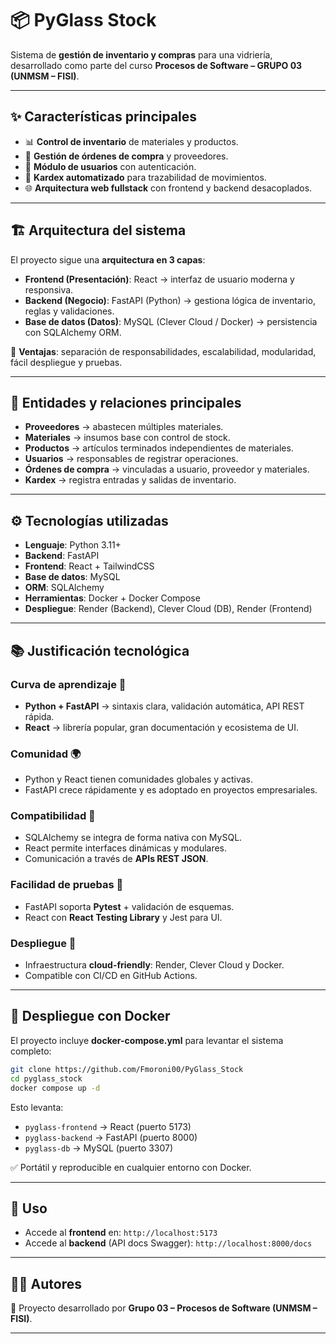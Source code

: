 
# 📦 PyGlass Stock

Sistema de **gestión de inventario y compras** para una vidriería, desarrollado como parte del curso **Procesos de Software – GRUPO 03 (UNMSM – FISI)**.

---

## ✨ Características principales

* 📊 **Control de inventario** de materiales y productos.
* 🛒 **Gestión de órdenes de compra** y proveedores.
* 👤 **Módulo de usuarios** con autenticación.
* 📑 **Kardex automatizado** para trazabilidad de movimientos.
* 🌐 **Arquitectura web fullstack** con frontend y backend desacoplados.

---

## 🏗️ Arquitectura del sistema

El proyecto sigue una **arquitectura en 3 capas**:

* **Frontend (Presentación)**: React → interfaz de usuario moderna y responsiva.
* **Backend (Negocio)**: FastAPI (Python) → gestiona lógica de inventario, reglas y validaciones.
* **Base de datos (Datos)**: MySQL (Clever Cloud / Docker) → persistencia con SQLAlchemy ORM.

🔹 **Ventajas**: separación de responsabilidades, escalabilidad, modularidad, fácil despliegue y pruebas.

---

## 📂 Entidades y relaciones principales

* **Proveedores** → abastecen múltiples materiales.
* **Materiales** → insumos base con control de stock.
* **Productos** → artículos terminados independientes de materiales.
* **Usuarios** → responsables de registrar operaciones.
* **Órdenes de compra** → vinculadas a usuario, proveedor y materiales.
* **Kardex** → registra entradas y salidas de inventario.

---

## ⚙️ Tecnologías utilizadas

* **Lenguaje**: Python 3.11+
* **Backend**: FastAPI
* **Frontend**: React + TailwindCSS
* **Base de datos**: MySQL
* **ORM**: SQLAlchemy
* **Herramientas**: Docker + Docker Compose
* **Despliegue**: Render (Backend), Clever Cloud (DB), Render (Frontend)

---

## 📚 Justificación tecnológica

### Curva de aprendizaje 📘

* **Python + FastAPI** → sintaxis clara, validación automática, API REST rápida.
* **React** → librería popular, gran documentación y ecosistema de UI.

### Comunidad 🌍

* Python y React tienen comunidades globales y activas.
* FastAPI crece rápidamente y es adoptado en proyectos empresariales.

### Compatibilidad 🔗

* SQLAlchemy se integra de forma nativa con MySQL.
* React permite interfaces dinámicas y modulares.
* Comunicación a través de **APIs REST JSON**.

### Facilidad de pruebas 🧪

* FastAPI soporta **Pytest** + validación de esquemas.
* React con **React Testing Library** y Jest para UI.

### Despliegue 🚀

* Infraestructura **cloud-friendly**: Render, Clever Cloud y Docker.
* Compatible con CI/CD en GitHub Actions.

---

## 🐳 Despliegue con Docker

El proyecto incluye **docker-compose.yml** para levantar el sistema completo:

```bash
git clone https://github.com/Fmoroni00/PyGlass_Stock
cd pyglass_stock
docker compose up -d
```

Esto levanta:

* `pyglass-frontend` → React (puerto 5173)
* `pyglass-backend` → FastAPI (puerto 8000)
* `pyglass-db` → MySQL (puerto 3307)

✅ Portátil y reproducible en cualquier entorno con Docker.

---

## 📖 Uso

* Accede al **frontend** en: `http://localhost:5173`
* Accede al **backend** (API docs Swagger): `http://localhost:8000/docs`

---

## 👨‍💻 Autores

📌 Proyecto desarrollado por **Grupo 03 – Procesos de Software (UNMSM – FISI)**.

---

